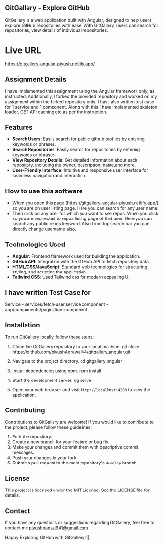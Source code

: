 
## GitGallery - Explore GitHub
GitGallery is a web application built with Angular, designed to help users explore GitHub repositories with ease. With GitGallery, users can search for repositories, view details of individual repositories.

# Live URL
https://gitgallery-angular-piyush.netlify.app/

## Assignment Details
I have implemented this assignment using the Angular framework only, as instructed. Additionally, I forked the provided repository and worked on my assignment within the forked repository only. I have also written test case for 1 service and 1 component. Along with this I have implemented skeleton loader, GET API caching etc as per the instruction.

## Features
- **Search Users**: Easily search for public github profiles by entering keywords or phrases.
- **Search Repositories**: Easily search for repositories by entering keywords or phrases.
- **View Repository Details**: Get detailed information about each repository, including the owner, description, name,and more.
- **User-Friendly Interface**: Intuitive and responsive user interface for seamless navigation and interaction.

## How to use this software
- When you open this page (https://gitgallery-angular-piyush.netlify.app/) so you are on user listing page. Here you can search for any user name. 
- Then click on any user for which you want to see repos. When you click so you are redirected to repos listing page of that user. Here you can search any public repos keyword. Also from top search bar you can directly change username also.

## Technologies Used
- **Angular**: Frontend framework used for building the application.
- **GitHub API**: Integration with the GitHub API to fetch repository data.
- **HTML/CSS/JavaScript**: Standard web technologies for structuring, styling, and scripting the application.
- **Tailwind CSS**: Used Tailwind css for modern appealing UI


## I have written Test Case for 
Service - services/fetch-user.service
component - app/components/pagination-component

## Installation
To run GitGallery locally, follow these steps:

1. Clone the GitGallery repository to your local machine.
git clone https://github.com/piyushAgrawal44/gitgallery_angular.git

2. Navigate to the project directory.
cd gitgallery_angular

3. Install dependencies using npm.
npm install

4. Start the development server.
ng serve

5. Open your web browser and visit `http://localhost:4200` to view the application.


## Contributing
Contributions to GitGallery are welcome! If you would like to contribute to the project, please follow these guidelines:

1. Fork the repository.
2. Create a new branch for your feature or bug fix.
3. Make your changes and commit them with descriptive commit messages.
4. Push your changes to your fork.
5. Submit a pull request to the main repository's `develop` branch.

## License
This project is licensed under the MIT License. See the [LICENSE](LICENSE) file for details.

## Contact
If you have any questions or suggestions regarding GitGallery, feel free to contact me piyushbansal941@gmail.com

Happy Exploring GitHub with GitGallery! 🚀
